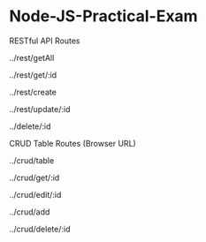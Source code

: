 # Node-JS-Practical-Exam

RESTful API Routes

../rest/getAll

../rest/get/:id

../rest/create

../rest/update/:id

../delete/:id


CRUD Table Routes (Browser URL)

../crud/table

../crud/get/:id

../crud/edit/:id

../crud/add

../crud/delete/:id

